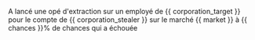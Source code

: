 A lancé une opé d'extraction sur un employé de {{ corporation_target }} pour le compte de {{ corporation_stealer }} sur le marché {{ market }} à {{ chances }}% de chances qui a échouée
